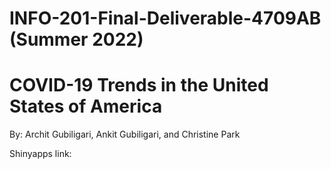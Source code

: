 # INFO-201-Final-Deliverable-4709AB (Summer 2022)

# COVID-19 Trends in the United States of America

By: Archit Gubiligari, Ankit Gubiligari, and Christine Park

Shinyapps link: 
